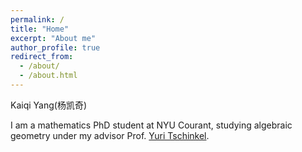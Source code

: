 ```yaml
---
permalink: /
title: "Home"
excerpt: "About me"
author_profile: true
redirect_from: 
  - /about/
  - /about.html
---
```


Kaiqi Yang(杨凯奇)

I am a mathematics PhD student at NYU Courant, studying algebraic geometry under my advisor Prof. [Yuri Tschinkel](https://cims.nyu.edu/~tschinke/).
